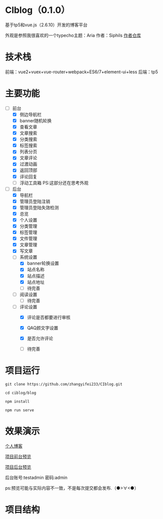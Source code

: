 # CIblog（0.1.0）
基于tp5和vue.js（2.6.10）开发的博客平台

外观是参照我很喜欢的一个typecho主题：Aria 作者：Siphils [作者仓库](https://github.com/Siphils/Typecho-Theme-Aria)

# 技术栈
前端：vue2+vuex+vue-router+webpack+ES6/7+element-ui+less
后端：tp5

# 主要功能
- [ ] 前台
    - [x] 侧边导航栏
    - [x] banner随机轮换
    - [x] 查看文章
    - [x] 文章搜索
    - [x] 分类搜索
    - [x] 标签搜索
    - [x] 列表分页
    - [x] 文章评论
    - [x] 过渡动画  
    - [x] 返回顶部
    - [x] 评论回复
    - [ ] 浮动工具箱 
    PS:这部分还在思考外观
- [ ] 后台
    - [x] 导航栏
    - [x] 管理员登陆注销
    - [x] 管理员登陆失效检测
    - [x] 总览
    - [x] 个人设置
    - [x] 分类管理
    - [x] 标签管理
    - [x] 文件管理
    - [x] 文章管理
    - [x] 写文章
    - [ ] 系统设置
        - [x] banner轮换设置
        - [x] 站点名称
        - [x] 站点描述
        - [x] 站点地址
        - [ ] 待完善
    - [ ] 阅读设置
        - [ ] 待完善
    - [ ] 评论设置
        - [x] 评论是否都要进行审核
        - [x] QAQ颜文字设置
        - [x] 是否允许评论
        - [ ] 待完善


# 项目运行

`git clone https://github.com/zhangyifei233/CIblog.git`

`cd ciblog/blog`

`npm install`

`npm run serve`


# 效果演示

[个人博客](http://www.zhangyifei.top)  

[项目前台预览](http://ciblog.zhangyifei.top/)  

[项目后台预览](http://ciblog.zhangyifei.top/admin)  

后台账号:testadmin  密码:admin

ps:预览可能与实际内容不一致，不是每次提交都会发布.（●>∀<●）

# 项目结构

